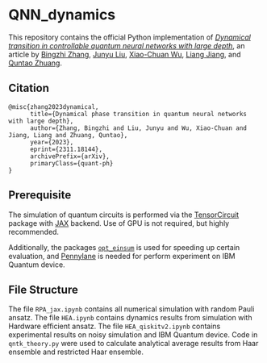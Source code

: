 # QNN_dynamics
This repository contains the official Python implementation of [*Dynamical transition in controllable quantum neural networks with large depth*](https://arxiv.org/abs/2311.18144), an article by [Bingzhi Zhang](https://sites.google.com/view/bingzhi-zhang/home), [Junyu Liu](https://sites.google.com/view/junyuliu/main), [Xiao-Chuan Wu](https://scholar.google.com.hk/citations?user=ADEnvRwAAAAJ&hl=zh-CN), [Liang Jiang](https://pme.uchicago.edu/group/jiang-group), and [Quntao Zhuang](https://sites.usc.edu/zhuang).

## Citation
```
@misc{zhang2023dynamical,
      title={Dynamical phase transition in quantum neural networks with large depth}, 
      author={Zhang, Bingzhi and Liu, Junyu and Wu, Xiao-Chuan and Jiang, Liang and Zhuang, Quntao},
      year={2023},
      eprint={2311.18144},
      archivePrefix={arXiv},
      primaryClass={quant-ph}
}
```

## Prerequisite
The simulation of quantum circuits is performed via the [TensorCircuit](https://tensorcircuit.readthedocs.io/en/latest/#) package with [JAX](https://jax.readthedocs.io/en/latest/notebooks/quickstart.html) backend. Use of GPU is not required, but highly recommended. 

Additionally, the packages [`opt_einsum`](https://optimized-einsum.readthedocs.io/en/stable/) is used for speeding up certain evaluation, and [Pennylane](https://docs.pennylane.ai/en/stable) is needed for perform experiment on IBM Quantum device.



## File Structure
The file `RPA_jax.ipynb` contains all numerical simulation with random Pauli ansatz. The file `HEA.ipynb` contains dynamics results from simulation with Hardware efficient ansatz. The file `HEA_qiskitv2.ipynb` contains experimental results on noisy simulation and IBM Quantum device. Code in `qntk_theory.py` were used to calculate analytical average results from Haar ensemble and restricted Haar ensemble.
